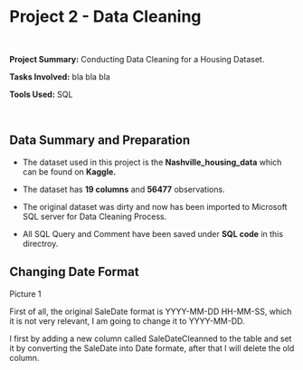 # Project 2 - Data Cleaning

<br/>

**Project Summary:** Conducting Data Cleaning for a Housing Dataset.

**Tasks Involved:** bla bla bla

**Tools Used:** SQL

<br/>

## Data Summary and Preparation

- The dataset used in this project is the **Nashville_housing_data** which can be found on **Kaggle.**

- The dataset has **19 columns** and **56477** observations.

- The original dataset was dirty and now has been imported to Microsoft SQL server for Data Cleaning Process. 

- All SQL Query and Comment have been saved under **SQL code** in this directroy. 

## Changing Date Format

Picture 1

First of all, the original SaleDate format is YYYY-MM-DD HH-MM-SS, which it is not very relevant, I am going to change it to YYYY-MM-DD.

I first by adding a new column called SaleDateCleanned to the table and set it by converting the SaleDate into Date formate, after that I will delete the old column.





